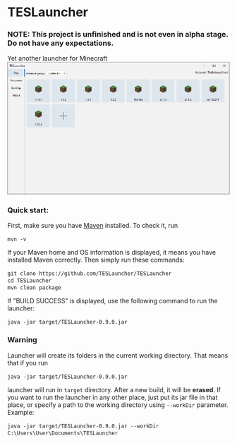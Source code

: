 # TESLauncher

### NOTE: This project is unfinished and is not even in alpha stage. Do not have any expectations.

Yet another launcher for Minecraft 
![images/Screenshot.png](images/Screenshot.png)

### Quick start:
First, make sure you have [Maven](https://maven.apache.org/) installed. To check it, run
```shell
mvn -v
```
If your Maven home and OS information is displayed, it means you have installed Maven correctly. Then simply run these commands:
```shell
git clone https://github.com/TESLauncher/TESLauncher
cd TESLauncher
mvn clean package
```
If "BUILD SUCCESS" is displayed, use the following command to run the launcher:
```shell
java -jar target/TESLauncher-0.9.0.jar
```

### Warning
Launcher will create its folders in the current working directory. That means that if you run <br>
```shell
java -jar target/TESLauncher-0.9.0.jar
```
launcher will run in `target` directory. After a new build, it will be <strong>erased</strong>. If you want to run the launcher in any other place,
just put its jar file in that place, or specify a path to the working directory using `--workDir` parameter. <br>
Example:
```shell
java -jar target/TESLauncher-0.9.0.jar --workDir C:\Users\User\Documents\TESLauncher
```